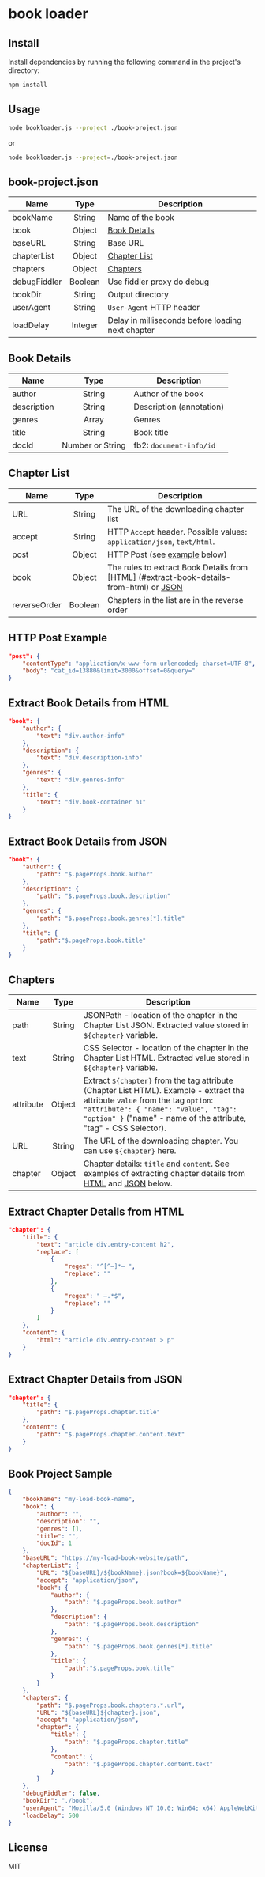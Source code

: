 # book loader

## Install

Install dependencies by running the following command in the project's directory:

```bash
npm install
```

## Usage

```bash
node bookloader.js --project ./book-project.json
```

or

```bash
node bookloader.js --project=./book-project.json
```

## book-project.json

| Name | Type    | Description |
|------|:-------:|-------------|
| bookName | String | Name of the book |
| book | Object | [Book Details](#book-details) |
| baseURL | String | Base URL |
| chapterList | Object | [Chapter List](#chapter-list) |
| chapters | Object | [Chapters](#chapters) |
| debugFiddler | Boolean | Use fiddler proxy do debug |
| bookDir | String | Output directory |
| userAgent | String  | `User-Agent` HTTP header |
| loadDelay | Integer | Delay in milliseconds before loading next chapter |

## Book Details

| Name | Type | Description |
|------|:----:|-------------|
| author | String | Author of the book |
| description | String | Description (annotation) |
| genres | Array | Genres |
| title | String | Book title |
| docId | Number or String | fb2: `document-info/id` |

## Chapter List

| Name | Type | Description |
|------|:----:|-------------|
| URL | String | The URL of the downloading chapter list |
| accept | String | HTTP `Accept` header. Possible values: `application/json`, `text/html`. |
| post | Object | HTTP Post (see [example](#http-post-example) below) |
| book | Object | The rules to extract Book Details from [HTML] (#extract-book-details-from-html) or [JSON](#extract-book-details-from-json) |
| reverseOrder| Boolean | Chapters in the list are in the reverse order |

## HTTP Post Example

```json
"post": {
    "contentType": "application/x-www-form-urlencoded; charset=UTF-8",
    "body": "cat_id=13880&limit=3000&offset=0&query="
}
```

## Extract Book Details from HTML

```json
"book": {
    "author": {
        "text": "div.author-info"
    },
    "description": {
        "text": "div.description-info"
    },
    "genres": {
        "text": "div.genres-info"
    },
    "title": {
        "text": "div.book-container h1"
    }
}
```

## Extract Book Details from JSON

```json
"book": {
    "author": {
        "path": "$.pageProps.book.author"
    },
    "description": {
        "path": "$.pageProps.book.description"
    },
    "genres": {
        "path": "$.pageProps.book.genres[*].title"
    },
    "title": {
        "path":"$.pageProps.book.title"
    }
}
```

## Chapters

| Name | Type | Description |
|------|:----:|-------------|
| path | String | JSONPath - location of the chapter in the Chapter List JSON. Extracted value stored in `${chapter}` variable. |
| text| String | CSS Selector - location of the chapter in the Chapter List HTML. Extracted value stored in `${chapter}` variable. |
| attribute | Object | Extract `${chapter}` from the tag attribute (Chapter List HTML). Example - extract the attribute `value` from the tag `option`: `"attribute": { "name": "value", "tag": "option" }` ("name" - name of the attribute, "tag" - CSS Selector).  |
| URL | String | The URL of the downloading chapter. You can use `${chapter}` here. |
| chapter | Object | Chapter details: `title` and `content`. See examples of extracting chapter details from [HTML](#extract-chapter-details-from-html) and [JSON](#extract-chapter-details-from-json) below. |

## Extract Chapter Details from HTML

```json
"chapter": {
    "title": {
        "text": "article div.entry-content h2",
        "replace": [
            {
                "regex": "^[^—]*— ",
                "replace": ""
            },
            {
                "regex": " —.*$",
                "replace": ""
            }
        ]
    },
    "content": {
        "html": "article div.entry-content > p"
    }
}
```

## Extract Chapter Details from JSON

```json
"chapter": {
    "title": {
        "path": "$.pageProps.chapter.title"
    },
    "content": {
        "path": "$.pageProps.chapter.content.text"
    }
}
```

## Book Project Sample

```json
{
    "bookName": "my-load-book-name",
    "book": {
        "author": "",
        "description": "",
        "genres": [],
        "title": "",
        "docId": 1
    },
    "baseURL": "https://my-load-book-website/path",
    "chapterList": {
        "URL": "${baseURL}/${bookName}.json?book=${bookName}",
        "accept": "application/json",
        "book": {
            "author": {
                "path": "$.pageProps.book.author"
            },
            "description": {
                "path": "$.pageProps.book.description"
            },
            "genres": {
                "path": "$.pageProps.book.genres[*].title"
            },
            "title": {
                "path":"$.pageProps.book.title"
            }
        }
    },
    "chapters": {
        "path": "$.pageProps.book.chapters.*.url",
        "URL": "${baseURL}${chapter}.json",
        "accept": "application/json",
        "chapter": {
            "title": {
                "path": "$.pageProps.chapter.title"
            },
            "content": {
                "path": "$.pageProps.chapter.content.text"
            }
        }        
    },
    "debugFiddler": false,
    "bookDir": "./book",
    "userAgent": "Mozilla/5.0 (Windows NT 10.0; Win64; x64) AppleWebKit/537.36 (KHTML, like Gecko) Chrome/109.0.0.0 Safari/537.36",
    "loadDelay": 500
}
```

## License

MIT